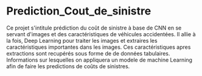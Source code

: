 # Prediction_Cout_de_sinistre
Ce projet s'intitule prédiction du coût de sinistre à base de CNN en se servant d'images et des caractéristiques de véhicules accidentées.
Il allie à la fois, Deep Learning pour traiter les images et extraires les caractéristiques importantes dans les images. Ces caractéristiques 
apres extractions sont recupérés sous forme de de données tabulaires. Informations sur lesquelles on appliquera un modele de machine Learning afin de faire 
les predictions de coûts de sinistres. 
